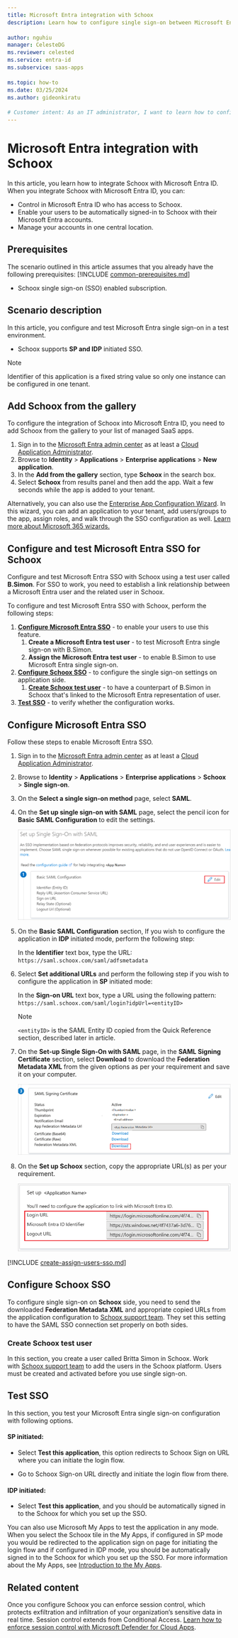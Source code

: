 ```yaml
---
title: Microsoft Entra integration with Schoox
description: Learn how to configure single sign-on between Microsoft Entra ID and Schoox.

author: nguhiu
manager: CelesteDG
ms.reviewer: celested
ms.service: entra-id
ms.subservice: saas-apps

ms.topic: how-to
ms.date: 03/25/2024
ms.author: gideonkiratu

# Customer intent: As an IT administrator, I want to learn how to configure single sign-on between Microsoft Entra ID and Schoox so that I can control who has access to Schoox, enable automatic sign-in with Microsoft Entra accounts, and manage my accounts in one central location.
---
```

# Microsoft Entra integration with Schoox

In this article,  you learn how to integrate Schoox with Microsoft Entra ID. When you integrate Schoox with Microsoft Entra ID, you can:

* Control in Microsoft Entra ID who has access to Schoox.
* Enable your users to be automatically signed-in to Schoox with their Microsoft Entra accounts.
* Manage your accounts in one central location.

## Prerequisites
The scenario outlined in this article assumes that you already have the following prerequisites:
[!INCLUDE [common-prerequisites.md](~/identity/saas-apps/includes/common-prerequisites.md)]
* Schoox single sign-on (SSO) enabled subscription.

## Scenario description

In this article,  you configure and test Microsoft Entra single sign-on in a test environment.

* Schoox supports **SP and IDP** initiated SSO.

> [!NOTE]
> Identifier of this application is a fixed string value so only one instance can be configured in one tenant.

## Add Schoox from the gallery

To configure the integration of Schoox into Microsoft Entra ID, you need to add Schoox from the gallery to your list of managed SaaS apps.

1. Sign in to the [Microsoft Entra admin center](https://entra.microsoft.com) as at least a [Cloud Application Administrator](~/identity/role-based-access-control/permissions-reference.md#cloud-application-administrator).
1. Browse to **Identity** > **Applications** > **Enterprise applications** > **New application**.
1. In the **Add from the gallery** section, type **Schoox** in the search box.
1. Select **Schoox** from results panel and then add the app. Wait a few seconds while the app is added to your tenant.

 Alternatively, you can also use the [Enterprise App Configuration Wizard](https://portal.office.com/AdminPortal/home?Q=Docs#/azureadappintegration). In this wizard, you can add an application to your tenant, add users/groups to the app, assign roles, and walk through the SSO configuration as well. [Learn more about Microsoft 365 wizards.](/microsoft-365/admin/misc/azure-ad-setup-guides)

<a name='configure-and-test-azure-ad-sso-for-schoox'></a>

## Configure and test Microsoft Entra SSO for Schoox

Configure and test Microsoft Entra SSO with Schoox using a test user called **B.Simon**. For SSO to work, you need to establish a link relationship between a Microsoft Entra user and the related user in Schoox.

To configure and test Microsoft Entra SSO with Schoox, perform the following steps:

1. **[Configure Microsoft Entra SSO](#configure-azure-ad-sso)** - to enable your users to use this feature.
    1. **Create a Microsoft Entra test user** - to test Microsoft Entra single sign-on with B.Simon.
    1. **Assign the Microsoft Entra test user** - to enable B.Simon to use Microsoft Entra single sign-on.
1. **[Configure Schoox SSO](#configure-schoox-sso)** - to configure the single sign-on settings on application side.
    1. **[Create Schoox test user](#create-schoox-test-user)** - to have a counterpart of B.Simon in Schoox that's linked to the Microsoft Entra representation of user.
1. **[Test SSO](#test-sso)** - to verify whether the configuration works.

<a name='configure-azure-ad-sso'></a>

## Configure Microsoft Entra SSO

Follow these steps to enable Microsoft Entra SSO.

1. Sign in to the [Microsoft Entra admin center](https://entra.microsoft.com) as at least a [Cloud Application Administrator](~/identity/role-based-access-control/permissions-reference.md#cloud-application-administrator).
1. Browse to **Identity** > **Applications** > **Enterprise applications** > **Schoox** > **Single sign-on**.
1. On the **Select a single sign-on method** page, select **SAML**.
1. On the **Set up single sign-on with SAML** page, select the pencil icon for **Basic SAML Configuration** to edit the settings.

   ![Edit Basic SAML Configuration](common/edit-urls.png)

1. On the **Basic SAML Configuration** section, If you wish to configure the application in **IDP** initiated mode, perform the following step:

    In the **Identifier** text box, type the URL:
    `https://saml.schoox.com/saml/adfsmetadata`

1. Select **Set additional URLs** and perform the following step if you wish to configure the application in **SP** initiated mode:

    In the **Sign-on URL** text box, type a URL using the following pattern:
    `https://saml.schoox.com/saml/login?idpUrl=<entityID>`

	> [!NOTE]
	> `<entityID>` is the SAML Entity ID copied from the Quick Reference section, described later in article.

1. On the **Set-up Single Sign-On with SAML** page, in the **SAML Signing Certificate** section, select **Download** to download the **Federation Metadata XML** from the given options as per your requirement and save it on your computer.

	![The Certificate download link](common/metadataxml.png)

1. On the **Set up Schoox** section, copy the appropriate URL(s) as per your requirement.

	![Copy configuration URLs](common/copy-configuration-urls.png)

<a name='create-an-azure-ad-test-user'></a>

[!INCLUDE [create-assign-users-sso.md](~/identity/saas-apps/includes/create-assign-users-sso.md)]

## Configure Schoox SSO

To configure single sign-on on **Schoox** side, you need to send the downloaded **Federation Metadata XML** and appropriate copied URLs from the application configuration to [Schoox support team](https://www.schoox.com/contact-us). They set this setting to have the SAML SSO connection set properly on both sides.

### Create Schoox test user

In this section, you create a user called Britta Simon in Schoox. Work with [Schoox support team](https://www.schoox.com/contact-us) to add the users in the Schoox platform. Users must be created and activated before you use single sign-on.

## Test SSO

In this section, you test your Microsoft Entra single sign-on configuration with following options. 

#### SP initiated:

* Select **Test this application**, this option redirects to Schoox Sign on URL where you can initiate the login flow.  

* Go to Schoox Sign-on URL directly and initiate the login flow from there.

#### IDP initiated:

* Select **Test this application**, and you should be automatically signed in to the Schoox for which you set up the SSO. 

You can also use Microsoft My Apps to test the application in any mode. When you select the Schoox tile in the My Apps, if configured in SP mode you would be redirected to the application sign on page for initiating the login flow and if configured in IDP mode, you should be automatically signed in to the Schoox for which you set up the SSO. For more information about the My Apps, see [Introduction to the My Apps](https://support.microsoft.com/account-billing/sign-in-and-start-apps-from-the-my-apps-portal-2f3b1bae-0e5a-4a86-a33e-876fbd2a4510).

## Related content

Once you configure Schoox you can enforce session control, which protects exfiltration and infiltration of your organization’s sensitive data in real time. Session control extends from Conditional Access. [Learn how to enforce session control with Microsoft Defender for Cloud Apps](/cloud-app-security/proxy-deployment-aad).
